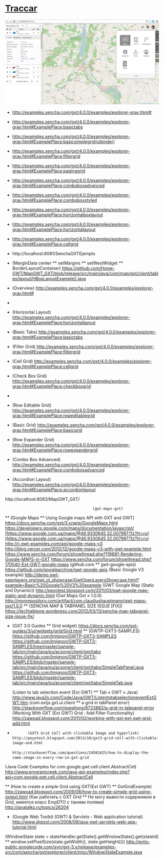 # [Traccar](http://40.85.89.103:8082/?locale=ru)

![interface1.1.jpg](interface1.1.jpg)



* http://examples.sencha.com/gxt/4.0.0/examples/explorer-gray.html#
* http://examples.sencha.com/gxt/4.0.0/examples/explorer-gray.html#ExamplePlace:basictabs
* http://examples.sencha.com/gxt/4.0.0/examples/explorer-gray.html#ExamplePlace:basicsimplegrid(uibinder)
* http://examples.sencha.com/gxt/4.0.0/examples/explorer-gray.html#ExamplePlace:filtergrid
* http://examples.sencha.com/gxt/4.0.0/examples/explorer-gray.html#ExamplePlace:paginggrid
* http://examples.sencha.com/gxt/4.0.0/examples/explorer-gray.html#ExamplePlace:comboboxadvanced
* http://examples.sencha.com/gxt/4.0.0/examples/explorer-gray.html#ExamplePlace:comboboxstyled
* http://examples.sencha.com/gxt/4.0.0/examples/explorer-gray.html#ExamplePlace:horizontalboxlayout
* http://examples.sencha.com/gxt/4.0.0/examples/explorer-gray.html#ExamplePlace:horizontallayout
* http://examples.sencha.com/gxt/4.0.0/examples/explorer-gray.html#ExamplePlace:cellgrid

* http://localhost:8081/SenchaGXTEjemplo


* (MarginData center ** setMargins ** setWestWidget ** BorderLayoutContainer) https://github.com/Home-GWT/MapGWT_GXT/blob/release/src/main/java/com/map/gxt/client/tables/layout/HBoxLayoutExample2.java

* (Overview) http://examples.sencha.com/gxt/4.0.0/examples/explorer-gray.html#
*
* (Horizontal Layout) http://examples.sencha.com/gxt/4.0.0/examples/explorer-gray.html#ExamplePlace:horizontallayout
* (Basic Tabs) http://examples.sencha.com/gxt/4.0.0/examples/explorer-gray.html#ExamplePlace:basictabs
* (Filter Grid) http://examples.sencha.com/gxt/4.0.0/examples/explorer-gray.html#ExamplePlace:filtergrid
* (Cell Grid) http://examples.sencha.com/gxt/4.0.0/examples/explorer-gray.html#ExamplePlace:cellgrid
* (Check Box Grid) http://examples.sencha.com/gxt/4.0.0/examples/explorer-gray.html#ExamplePlace:checkboxgrid
*
* (Row Editable Grid) http://examples.sencha.com/gxt/4.0.0/examples/explorer-gray.html#ExamplePlace:roweditablegrid
* (Basic Grid) http://examples.sencha.com/gxt/4.0.0/examples/explorer-gray.html#ExamplePlace:basicgrid
* (Row Expander Grid) http://examples.sencha.com/gxt/4.0.0/examples/explorer-gray.html#ExamplePlace:rowexpandergrid
* (Combo Box Advanced) http://examples.sencha.com/gxt/4.0.0/examples/explorer-gray.html#ExamplePlace:comboboxadvanced
* (Accordion Layout) http://examples.sencha.com/gxt/4.0.0/examples/explorer-gray.html#ExamplePlace:accordionlayout

http://localhost:8083/MapGWT_GXT/

                                            (gwt-maps-gxt)
** (Google Maps ** Using Google maps API with GXT and GWT) https://docs.sencha.com/gxt/3.x/apis/GoogleMaps.html
                                                           https://developers.google.com/maps/documentation/javascript/
                                                           [https://www.google.com.ua/maps/@46.9330645,32.007997,11z?hl=ru](https://www.google.com.ua/maps/@46.9330645,32.007997,11z?hl=ru)
                                                           http://c.gwt-examples.com/api/google-maps-v3
                                                           http://blog.vercer.com/2012/12/google-maps-v3-with-gwt-example.html
                                                           https://www.sencha.com/forum/showthread.php?119681-Rendering-Google-MAPS-in-GXT
                                                           https://www.sencha.com/forum/showthread.php?170540-Ext-GWT-google-maps
                           (github.com ** gwt-google-apis) https://github.com/googlearchive/gwt-google-apis
                                 (Basic Google V3 example) http://demo.gwt-openlayers.org/gwt_ol_showcase/GwtOpenLayersShowcase.html?example=Basic%20Google%20V3%20example
                     (GWT Google Map (Static and Dynamic)) http://peyotest.blogspot.com/2011/03/gwt-google-map-static-and-dynamic.html
                                    (Gwt Maps Gxt » 1.0.0) http://mvnrepository.com/artifact/com.claudiushauptmann/gwt-maps-gxt/1.0.0
**                (SENCHA MAP & TABPANEL SIZE ISSUE [FIX]) https://techtalktone.wordpress.com/2012/03/13/sencha-map-tabpanel-size-issue-fix/

*  (GXT 3.0 Guides ** Grid widget) https://docs.sencha.com/gxt-guides/3/ui/widgets/grid/Grid.html
** (GWTP-GXT3-SAMPLES) https://github.com/lmignon/GWTP-GXT3-SAMPLES
                       https://github.com/lmignon/GWTP-GXT3-SAMPLES/tree/master/sample-tab/src/main/java/eu/acsone/client/gxt/tabs
                       https://github.com/lmignon/GWTP-GXT3-SAMPLES/blob/master/sample-tab/src/main/java/eu/acsone/client/gxt/tabs/SimpleTabPanel.java
                       https://github.com/lmignon/GWTP-GXT3-SAMPLES/blob/master/sample-tab/src/main/java/eu/acsone/client/gxt/tabs/SimpleTab.java

   (Listen to tab selection event (Ext GWT) ** Tab « GWT « Java) http://www.java2s.com/Code/Java/GWT/ListentotabselectioneventExtGWT.htm
           (com.extjs.gxt.ui.client ** a grid in tabPanel error) http://stackoverflow.com/questions/6723882/a-grid-in-tabpanel-error
    (Working With GXT (Ext GWT) Grid : Add Filter Functionality) http://zawoad.blogspot.com/2011/02/working-with-gxt-ext-gwt-grid-add.html
*            (GXT3 Grid Cell with clickable Image and hyperlink) http://peyotest.blogspot.com/2013/10/gxt3-grid-cell-with-clickable-image-and.html
                                                                 http://stackoverflow.com/questions/24581625/how-to-display-the-same-image-in-every-row-in-gxt-grid
 (Java Code Examples for com.google.gwt.cell.client.AbstractCel) http://www.programcreek.com/java-api-examples/index.php?api=com.google.gwt.cell.client.AbstractCell
 
** (How to create a simple Grid using GXT(Ext GWT) ** GxtGridExample) http://zawoad.blogspot.com/2009/08/how-to-create-simple-grid-using-gxtext.html
(Как работать с GXT Grid ** Не могу вывести содержимое в Grid, имеется класс EmpDTO с такими полями) http://javatalks.ru/topics/26204

* (Google Web Toolkit (GWT) & Servlets - Web application tutorial) http://www.digizol.com/2008/09/java-gwt-servlets-web-app-tutorial.html

(WindowState state = stateHandler.getState().getWindowState().get(stateId) ** window.setPixelSize(state.getWidth(), state.getHeight())) http://extjs-public.googlecode.com/svn/gxt-3.x/release/examples-src/com/sencha/gxt/explorer/client/misc/WindowStateExample.java

